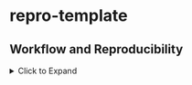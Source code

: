 # repro-template




## Workflow and Reproducibility

<details>
<summary>Click to Expand</summary>

### Workflow: `{targets}` and R functions

This template uses `{targets}` as the main organizing workflow.  The `_targets.R`
file defines the steps of the project workflow, and functions for those steps
should be stored in files in the `R/` directory. 

`{targets}` has a [great manual and introduction]. The {tflow} and `{fnmate}`
packages by Miles McBain contain shortcuts and RStudio Add-Ins that help with
this workflow. 

[great manual and introduction]: https://books.ropensci.org/targets/

### `renv` and packages

This template uses `renv` to manage package versions.  In general, all the
packages should be listed in `packages.R`.  The settings in the `.Rprofile`
file will ensure that your package lockfile (`renv.lock`) is updated whenver
you install a new packages, or running `renv::snapshot()` periodically will
update the lockfile by scanning your R packages.

If you find your packages have conflicting names in their namespaces, you should
use the `{conflicted}` package to manage this.  The last part of the `.Rprofile`
file can be modified to resolve package conflicts.

### Makefile

The `Makefile` defines common tasks that can be run from the command line.
Type `make help` to get a printed list of commands. The RStudio "Build"
pane is set to use the Makefile, so the first command in the Makefile
(`make target`) and the `make clean` command are available via buttons and
keyboard shortcuts.

### Docker

This repository uses a Docker image to allow for reproducibility across platforms.
The image is defined in `Dockerfile`. For the most part it can be left alone. It
installs the R packages needed based on your `renv.lock` file.  However, you may
opt to change the base Dockerfile (by default `rocker/geospatial:4.1.0`) to a 
different R version a different version or configuration available from the 
[Rocker Project](https://github.com/rocker-org/rocker-versioned2), or add additional system
dependencies.

Note that if you change the R version to one older than the most current,
by changing the Dockerfile, you will want to change your `renv.lock` file, as
well, so the following section matches the version of R you are using.

```
  "R": {
    "Version": "4.1.0",
    "Repositories": [
      {
        "Name": "CRAN",
        "URL": "https://packagemanager.rstudio.com/all/latest"
      }
    ],
  ...
```

### GitHub Actions

The template is set up to use GitHub Actions build the Docker environment, 
run your code, print diagnostics and save the contents of the
`outputs` folder as build artifacts.

#### Cacheing 

The project options make aggressive use of cacheing in various contexts to speed
up build times locally and online.  Docker image builds, package installations,
and up-to-date targets in the `_targets` and `outputs`.
directory are all cached.  If some of your targets are file-based, you can add
them to the cached files by adding their paths in [GITHUB FILE]. More discussion
of cacheching options is are found in the `_targets.R` file. 

### Security and Environment Variables

This template uses [git-crypt] to store encrypted data. Environmental variables
such as API keys can be stored in the `.env` file.  This and any files under
`auth/` will be encrypted.  To encrypt additional files or directories, add them
to the `.gitattributes` file _before_ committing them. 

Variables in `.env` will be loaded into all R sessions, but if you end up including
shell commands in your workflows you will need to run `source .env` for your
shell scripts to have access to those variables.

Since this repository is an encrypted state, with `.env` accessible to only
to maintainers, one need to remove and reset the encryption so that you can set
your own variables in `.env` for things like GitHub actions. The `make nuke`
command in the Makefile clears out the encrypted files (including from git history).
You'll want to run `git push origin --force --all --tags` to then sync these history
changes to your git remote. You can then re-initialize your repository with
`git-crypt init` and add allowed users and sensitive data.

`git-crypt` uses GPG keys, so users can be given access to encrypted files
by adding their public GPG keys to the repository.  See the [manual][git-crypt]
for details.  All users needing to run code with encrypted variables and files 
will need to [set up GPG and `git-crypt`].

To enable GitHub actions to run code using encrypted info, run `make key` and
copy to output to a GitHub actions secret called `GIT_CRYPT_KEY64`, under
_Settings_ > _Secrets_ > _New Repository Secret_ 

[git-crypt]: https://www.agwa.name/projects/git-crypt/
[set up GPG and `git-crypt`]: https://ecohealthalliance.github.io/eha-ma-handbook/12-encryption.html

### Convenience templates and functions

The functions in `R/`, `_targets.R` workflow, and Example R Markdown targets 
found in `reports/` are all starting points to modify for your own projects.

Several functions are provided to help initial project setup and workflow. 

- `make rename to=NEWNAME` will rename any text or filenames from "repro-template"
to "NEWNAME". (Runs `rename_everywhere()`, found in `R/utils.R`)
- `make keybindings` sets up and prints default RStudio shortcuts for a bunch of 
useful actions for the project (Runs `set_keybindings(), found in `R/utils.R).
You can change these or add your own keyboard shortcuts in RStudio under 
`Tools > Modify Keyboard Shortcuts...`

</details>
